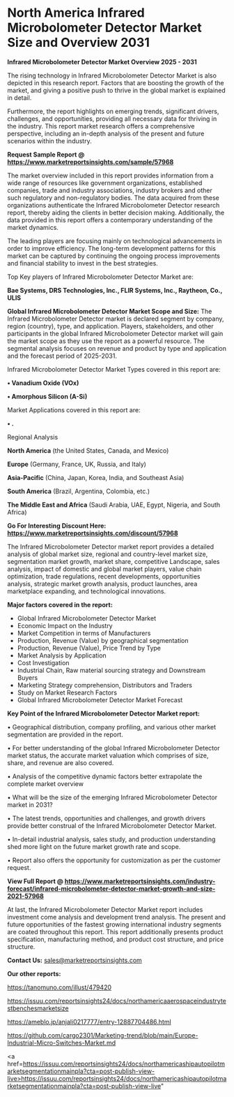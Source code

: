 # North America Infrared Microbolometer Detector Market Size and Overview 2031

<Strong> Infrared Microbolometer Detector Market Overview 2025 - 2031</strong>

The rising technology in Infrared Microbolometer Detector Market is also depicted in this research report. Factors that are boosting the growth of the market, and giving a positive push to thrive in the global market is explained in detail.

Furthermore, the report highlights on emerging trends, significant drivers, challenges, and opportunities, providing all necessary data for thriving in the industry. This report market research offers a comprehensive perspective, including an in-depth analysis of the present and future scenarios within the industry.

<strong>Request Sample Report @ <a href=https://www.marketreportsinsights.com/sample/57968>https://www.marketreportsinsights.com/sample/57968</a></strong>

The market overview included in this report provides information from a wide range of resources like government organizations, established companies, trade and industry associations, industry brokers and other such regulatory and non-regulatory bodies. The data acquired from these organizations authenticate the Infrared Microbolometer Detector research report, thereby aiding the clients in better decision making. Additionally, the data provided in this report offers a contemporary understanding of the market dynamics.

The leading players are focusing mainly on technological advancements in order to improve efficiency. The long-term development patterns for this market can be captured by continuing the ongoing process improvements and financial stability to invest in the best strategies.

Top Key players of Infrared Microbolometer Detector Market are:

<strong>Bae Systems, DRS Technologies, Inc., FLIR Systems, Inc., Raytheon, Co., ULIS</strong>

<strong><b>Global Infrared Microbolometer Detector Market Scope and Size:</b></strong>
The Infrared Microbolometer Detector market is declared segment by company, region (country), type, and application. Players, stakeholders, and other participants in the global Infrared Microbolometer Detector market will gain the market scope as they use the report as a powerful resource. The segmental analysis focuses on revenue and product by type and application and the forecast period of 2025-2031.

Infrared Microbolometer Detector Market Types covered in this report are:

<strong>• Vanadium Oxide (VOx)

• Amorphous Silicon (A-Si)</strong>

Market Applications covered in this report are:

<strong>• .</strong> 

Regional Analysis

<strong>North America</strong> (the United States, Canada, and Mexico)

<strong>Europe</strong> (Germany, France, UK, Russia, and Italy)

<strong>Asia-Pacific</strong> (China, Japan, Korea, India, and Southeast Asia)

<strong>South America</strong> (Brazil, Argentina, Colombia, etc.)

<strong>The Middle East and Africa</strong> (Saudi Arabia, UAE, Egypt, Nigeria, and South Africa)

<strong>Go For Interesting Discount Here: <a href=https://www.marketreportsinsights.com/discount/57968>https://www.marketreportsinsights.com/discount/57968</a></strong>

The Infrared Microbolometer Detector market report provides a detailed analysis of global market size, regional and country-level market size, segmentation market growth, market share, competitive Landscape, sales analysis, impact of domestic and global market players, value chain optimization, trade regulations, recent developments, opportunities analysis, strategic market growth analysis, product launches, area marketplace expanding, and technological innovations.

<strong><b>Major factors covered in the report:</b></strong>
<ul>
  <li>Global Infrared Microbolometer Detector Market </li>
  <li>Economic Impact on the Industry</li>
  <li>Market Competition in terms of Manufacturers</li>
  <li>Production, Revenue (Value) by geographical segmentation</li>
  <li>Production, Revenue (Value), Price Trend by Type</li>
  <li>Market Analysis by Application</li>
  <li>Cost Investigation</li>
  <li>Industrial Chain, Raw material sourcing strategy and Downstream Buyers</li>
  <li>Marketing Strategy comprehension, Distributors and Traders</li>
  <li>Study on Market Research Factors</li>
  <li>Global Infrared Microbolometer Detector Market Forecast</li>
</ul>

<strong><b>Key Point of the Infrared Microbolometer Detector Market report:</b></strong>

• Geographical distribution, company profiling, and various other market segmentation are provided in the report.

• For better understanding of the global Infrared Microbolometer Detector market status, the accurate market valuation which comprises of size, share, and revenue are also covered.

• Analysis of the competitive dynamic factors better extrapolate the complete market overview

• What will be the size of the emerging Infrared Microbolometer Detector market in 2031?

• The latest trends, opportunities and challenges, and growth drivers provide better construal of the Infrared Microbolometer Detector Market.

• In-detail industrial analysis, sales study, and production understanding shed more light on the future market growth rate and scope.

• Report also offers the opportunity for customization as per the customer request.

<strong><b>View Full Report @ <a href=https://www.marketreportsinsights.com/industry-forecast/infrared-microbolometer-detector-market-growth-and-size-2021-57968>https://www.marketreportsinsights.com/industry-forecast/infrared-microbolometer-detector-market-growth-and-size-2021-57968</a></b></strong>


At last, the Infrared Microbolometer Detector Market report includes investment come analysis and development trend analysis. The present and future opportunities of the fastest growing international industry segments are coated throughout this report. This report additionally presents product specification, manufacturing method, and product cost structure, and price structure.

<strong>Contact Us:</strong>
sales@marketreportsinsights.com

<strong>Our other reports:</strong>

<a href=https://tanomuno.com/illust/479420>https://tanomuno.com/illust/479420</a>

<a href=https://issuu.com/reportsinsights24/docs/northamericaaerospaceindustrytestbenchesmarketsize>https://issuu.com/reportsinsights24/docs/northamericaaerospaceindustrytestbenchesmarketsize</a>

<a href=https://ameblo.jp/anjali0217777/entry-12887704486.html>https://ameblo.jp/anjali0217777/entry-12887704486.html</a>

<a href=https://github.com/cargo2301/Marketing-trend/blob/main/Europe-Industrial-Micro-Switches-Market.md>https://github.com/cargo2301/Marketing-trend/blob/main/Europe-Industrial-Micro-Switches-Market.md</a>

<a href=https://issuu.com/reportsinsights24/docs/northamericashipautopilotmarketsegmentationmainpla?cta=post-publish-view-live>https://issuu.com/reportsinsights24/docs/northamericashipautopilotmarketsegmentationmainpla?cta=post-publish-view-live</a>"
